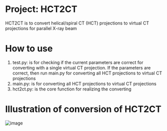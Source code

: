 # Project: HCT2CT
HCT2CT is to convert helical/spiral CT (HCT) projections to virtual CT projections for parallel X-ray beam
# How to use
  1) test.py: is for checking if the current parameters are correct for converting with a single virtual CT projection. If the parameters are correct, then run main.py for converting all HCT projections to virtual CT projections
  2) main.py: is for converting all HCT projections to virtual CT projections
  3) hct2ct.py: is the core function for realizing the converting
# Illustration of conversion of HCT2CT
  ![image](https://user-images.githubusercontent.com/73009207/206537967-d4a1119c-df41-4535-b9f7-626043ccfdcc.png)
